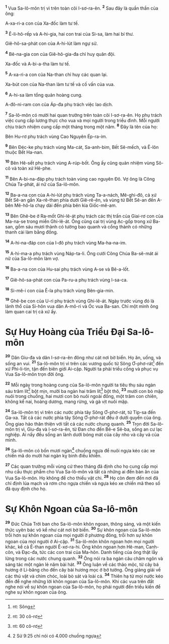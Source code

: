 <sup><b>1</b></sup> Vua Sa-lô-môn trị vì trên toàn cõi I-sơ-ra-ên. <sup><b>2</b></sup> Sau đây là quần thần của ông:

A-xa-ri-a con của Xa-đốc làm tư tế.

<sup><b>3</b></sup> Ê-li-hô-rếp và A-hi-gia, hai con trai của Si-sa, làm hai bí thư.

Giê-hô-sa-phát con của A-hi-lút làm ngự sử.

<sup><b>4</b></sup> Bê-na-gia con của Giê-hô-gia-đa chỉ huy quân đội.

Xa-đốc và A-bi-a-tha làm tư tế.

<sup><b>5</b></sup> A-xa-ri-a con của Na-than chỉ huy các quan lại.

Xa-bút con của Na-than làm tư tế và cố vấn của vua.

<sup><b>6</b></sup> A-hi-sa làm tổng quản hoàng cung.

A-đô-ni-ram con của Áp-đa phụ trách việc lao dịch.

<sup><b>7</b></sup> Sa-lô-môn có mười hai quan trưởng trên toàn cõi I-sơ-ra-ên. Họ phụ trách việc cung cấp lương thực cho vua và mọi người trong triều đình. Mỗi người chịu trách nhiệm cung cấp một tháng trong một năm. <sup><b>8</b></sup> Đây là tên của họ:

Bên Hu-rơ phụ trách vùng Cao Nguyên Ép-ra-im.

<sup><b>9</b></sup> Bên Đéc-ke phụ trách vùng Ma-cát, Sa-anh-bim, Bết Sê-mếch, và Ê-lôn thuộc Bết Ha-nan.

<sup><b>10</b></sup> Bên Hê-sết phụ trách vùng A-rúp-bốt. Ông ấy cũng quản nhiệm vùng Sô-cô và toàn xứ Hê-phe.

<sup><b>11</b></sup> Bên A-bi-na-đáp phụ trách toàn vùng cao nguyên Đô. Vợ ông là Công Chúa Ta-phát, ái nữ của Sa-lô-môn.

<sup><b>12</b></sup> Ba-a-na con của A-hi-lút phụ trách vùng Ta-a-nách, Mê-ghi-đô, cả xứ Bết Sê-an gần Xa-rê-than phía dưới Giê-rê-ên, và vùng từ Bết Sê-an đến A-bên Mê-hô-la chạy dài đến phía bên kia Giốc-mê-am.

<sup><b>13</b></sup> Bên Ghê-be ở Ra-mốt Ghi-lê-át phụ trách các thị trấn của Giai-rơ con của Ma-na-se trong miền Ghi-lê-át. Ông cũng cai trị vùng Ạc-gốp trong xứ Ba-san, gồm sáu mươi thành có tường bao quanh và cổng thành có những thanh cài làm bằng đồng.

<sup><b>14</b></sup> A-hi-na-đáp con của I-đô phụ trách vùng Ma-ha-na-im.

<sup><b>15</b></sup> A-hi-ma-a phụ trách vùng Náp-ta-li. Ông cưới Công Chúa Ba-sê-mát ái nữ của Sa-lô-môn làm vợ.

<sup><b>16</b></sup> Ba-a-na con của Hu-sai phụ trách vùng A-se và Bê-a-lốt.

<sup><b>17</b></sup> Giê-hô-sa-phát con của Pa-ru-a phụ trách vùng I-sa-ca.

<sup><b>18</b></sup> Si-mê-i con của Ê-la phụ trách vùng Bên-gia-min.

<sup><b>19</b></sup> Ghê-be con của U-ri phụ trách vùng Ghi-lê-át. Ngày trước vùng đó là lãnh thổ của Si-hôn vua dân A-mô-ri và Óc vua Ba-san. Chỉ một mình ông làm quan cai trị cả xứ ấy.


# Sự Huy Hoàng của Triều Đại Sa-lô-môn
<sup><b>20</b></sup> Dân Giu-đa và dân I-sơ-ra-ên đông như cát nơi bờ biển. Họ ăn, uống, và sống an vui. <sup><b>21</b></sup> Sa-lô-môn trị vì trên các vương quốc từ Sông Ơ-phơ-rát[^1-a19ccb53-0734-4195-bc8e-858fb2383165] đến xứ Phi-li-tin, tận đến biên giới Ai-cập. Người ta phải triều cống và phục vụ Vua Sa-lô-môn trọn đời ông.

<sup><b>22</b></sup> Mỗi ngày trong hoàng cung của Sa-lô-môn người ta tiêu thụ sáu ngàn sáu trăm lít[^2-a19ccb53-0734-4195-bc8e-858fb2383165] bột mịn, mười ba ngàn hai trăm lít[^3-a19ccb53-0734-4195-bc8e-858fb2383165] bột thô, <sup><b>23</b></sup> mười con bò mập nuôi trong chuồng, hai mươi con bò nuôi ngoài đồng, một trăm con chiên, không kể nai, hoàng dương, mang rừng, và gà vịt nuôi mập.

<sup><b>24</b></sup> Sa-lô-môn trị vì trên các nước phía tây Sông Ơ-phơ-rát, từ Típ-sa đến Ga-xa. Tất cả các nước phía tây Sông Ơ-phơ-rát đều ở dưới quyền của ông. Ông giao hảo thân thiện với tất cả các nước chung quanh. <sup><b>25</b></sup> Trọn đời Sa-lô-môn trị vì, Giu-đa và I-sơ-ra-ên, từ Đan cho đến Bê-e Sê-ba, sống an cư lạc nghiệp. Ai nấy đều sống an lành dưới bóng mát của cây nho và cây vả của mình.

<sup><b>26</b></sup> Sa-lô-môn có bốn mươi ngàn[^4-a19ccb53-0734-4195-bc8e-858fb2383165] chuồng ngựa để nuôi ngựa kéo các xe chiến mã do mười hai ngàn kỵ binh điều khiển.

<sup><b>27</b></sup> Các quan trưởng mỗi vùng cứ theo tháng đã định cho họ cung cấp mọi nhu cầu thực phẩm cho Vua Sa-lô-môn và tất cả những ai đến bàn ăn của Vua Sa-lô-môn. Họ không để cho thiếu vật chi. <sup><b>28</b></sup> Họ còn đem đến nơi đã chỉ định lúa mạch và rơm cho ngựa chiến và ngựa kéo xe chiến mã theo số đã quy định cho họ.


# Sự Khôn Ngoan của Sa-lô-môn
<sup><b>29</b></sup> Đức Chúa Trời ban cho Sa-lô-môn khôn ngoan, thông sáng, và một kiến thức uyên bác vô kể như cát nơi bờ biển. <sup><b>30</b></sup> Sự khôn ngoan của Sa-lô-môn trỗi hơn sự khôn ngoan của mọi người ở phương đông, trỗi hơn sự khôn ngoan của mọi người ở Ai-cập. <sup><b>31</b></sup> Sa-lô-môn khôn ngoan hơn mọi người khác, kể cả Ê-than người Ê-xơ-ra-hi. Ông khôn ngoan hơn Hê-man, Canh-côn, và Đạc-đa, tức các con trai của Ma-hôn. Danh tiếng của ông thật lẫy lừng trong các nước chung quanh. <sup><b>32</b></sup> Ông nói ra ba ngàn câu châm ngôn và sáng tác một ngàn lẻ năm bài hát. <sup><b>33</b></sup> Ông luận về các thảo mộc, từ cây bá hương ở Li-băng cho đến cây bài hương mọc ở bờ tường. Ông giảng giải về các thú vật và chim chóc, loài bò sát và loài cá. <sup><b>34</b></sup> Thiên hạ từ mọi nước kéo đến để nghe những lời khôn ngoan của Sa-lô-môn. Khi các vua trên đất nghe nói về sự khôn ngoan của Sa-lô-môn, họ phái người đến triều kiến để nghe sự khôn ngoan của ông.

[^1-a19ccb53-0734-4195-bc8e-858fb2383165]: nt: Sông
[^2-a19ccb53-0734-4195-bc8e-858fb2383165]: nt: 30 cô-rơ
[^3-a19ccb53-0734-4195-bc8e-858fb2383165]: nt: 60 cô-rơ
[^4-a19ccb53-0734-4195-bc8e-858fb2383165]: 2 Sử 9:25 chỉ nói có 4.000 chuồng ngựa